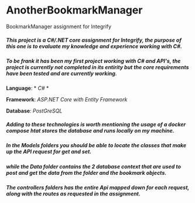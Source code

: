# AnotherBookmarkManager
BookmarkManager assignment for Integrify 

##### This project is a C#/.NET core assignment for Integrify, the purpose of this one is to evaluate my knowledge and experience working with C#. 
##### To be frank it has been my first project working with C# and API's, the project is currently not completed in its entirity but the core requirements have been tested and are currently working. 
**Language**: * *C#* *

**Framework**: *ASP.NET Core with Entity Framework*

**Database**: *PostGreSQL*

##### Adding to these technologies is worth mentioning the usage of a *docker compose* htat stores the database and runs locally on my machine. 

##### In the Models folders you should be able to locate the classes that make up the API request for get and set. 
##### while the Data folder contains the 2 database context that are used to post and get the data from the folder and the bookmark objects. 
##### The controllers folders has the entire Api mapped down for each request, along with the routes as requested in the assignment. 